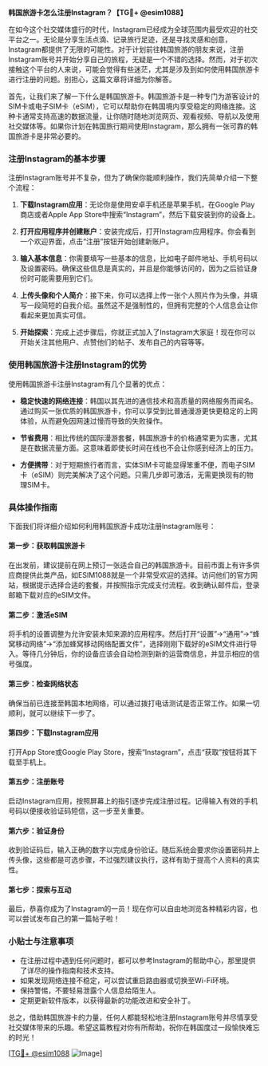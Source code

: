 **韩国旅游卡怎么注册Instagram？【TG💪+ @esim1088】**

在如今这个社交媒体盛行的时代，Instagram已经成为全球范围内最受欢迎的社交平台之一。无论是分享生活点滴、记录旅行足迹，还是寻找灵感和创意，Instagram都提供了无限的可能性。对于计划前往韩国旅游的朋友来说，注册Instagram账号并开始分享自己的旅程，无疑是一个不错的选择。然而，对于初次接触这个平台的人来说，可能会觉得有些迷茫，尤其是涉及到如何使用韩国旅游卡进行注册的问题。别担心，这篇文章将详细为你解答。

首先，让我们来了解一下什么是韩国旅游卡。韩国旅游卡是一种专门为游客设计的SIM卡或电子SIM卡（eSIM），它可以帮助你在韩国境内享受稳定的网络连接。这种卡通常支持高速的数据流量，让你随时随地浏览网页、观看视频、导航以及使用社交媒体等。如果你计划在韩国旅行期间使用Instagram，那么拥有一张可靠的韩国旅游卡是非常必要的。

### 注册Instagram的基本步骤

注册Instagram账号并不复杂，但为了确保你能顺利操作，我们先简单介绍一下整个流程：

1. **下载Instagram应用**：无论你是使用安卓手机还是苹果手机，在Google Play商店或者Apple App Store中搜索“Instagram”，然后下载安装到你的设备上。
   
2. **打开应用程序并创建账户**：安装完成后，打开Instagram应用程序。你会看到一个欢迎界面，点击“注册”按钮开始创建新账户。

3. **输入基本信息**：你需要填写一些基本的信息，比如电子邮件地址、手机号码以及设置密码。确保这些信息是真实的，并且是你能够访问的，因为之后验证身份时可能需要用到它们。

4. **上传头像和个人简介**：接下来，你可以选择上传一张个人照片作为头像，并填写一段简短的自我介绍。虽然这不是强制性的，但拥有完整的个人信息会让你看起来更加真实可信。

5. **开始探索**：完成上述步骤后，你就正式加入了Instagram大家庭！现在你可以开始关注其他用户、点赞他们的帖子、发布自己的内容等等。

### 使用韩国旅游卡注册Instagram的优势

使用韩国旅游卡注册Instagram有几个显著的优点：

- **稳定快速的网络连接**：韩国以其先进的通信技术和高质量的网络服务而闻名。通过购买一张优质的韩国旅游卡，你可以享受到比普通漫游更快更稳定的上网体验，从而避免因网速过慢而导致的失败操作。
  
- **节省费用**：相比传统的国际漫游套餐，韩国旅游卡的价格通常更为实惠，尤其是在数据流量方面。这意味着即使长时间在线也不会让你感到经济上的压力。

- **方便携带**：对于短期旅行者而言，实体SIM卡可能显得笨重不便，而电子SIM卡（eSIM）则完美解决了这个问题。只需几步即可激活，无需更换现有的物理SIM卡。

### 具体操作指南

下面我们将详细介绍如何利用韩国旅游卡成功注册Instagram账号：

#### 第一步：获取韩国旅游卡
在出发前，建议提前在网上预订一张适合自己的韩国旅游卡。目前市面上有许多供应商提供此类产品，如ESIM1088就是一个非常受欢迎的选择。访问他们的官方网站，根据提示选择合适的套餐，并按照指示完成支付流程。收到确认邮件后，登录邮箱下载对应的eSIM文件。

#### 第二步：激活eSIM
将手机的设置调整为允许安装未知来源的应用程序。然后打开“设置”->“通用”->“蜂窝移动网络”->“添加蜂窝移动网络配置文件”，选择刚刚下载好的eSIM文件进行导入。等待几分钟后，你的设备应该会自动检测到新的运营商信息，并显示相应的信号强度。

#### 第三步：检查网络状态
确保当前已连接至韩国本地网络，可以通过拨打电话测试是否正常工作。如果一切顺利，就可以继续下一步了。

#### 第四步：下载Instagram应用
打开App Store或Google Play Store，搜索“Instagram”，点击“获取”按钮将其下载至手机上。

#### 第五步：注册账号
启动Instagram应用，按照屏幕上的指引逐步完成注册过程。记得输入有效的手机号码以便接收验证码短信，这一步至关重要。

#### 第六步：验证身份
收到验证码后，输入正确的数字以完成身份验证。随后系统会要求你设置密码并上传头像，这些都是可选步骤，不过强烈建议执行，这样有助于提高个人资料的真实性。

#### 第七步：探索与互动
最后，恭喜你成为了Instagram的一员！现在你可以自由地浏览各种精彩内容，也可以尝试发布自己的第一篇帖子啦！

### 小贴士与注意事项

- 在注册过程中遇到任何问题时，都可以参考Instagram的帮助中心，那里提供了详尽的操作指南和技术支持。
- 如果发现网络连接不稳定，可以尝试重启路由器或切换至Wi-Fi环境。
- 保持警惕，不要轻易泄露个人信息给陌生人。
- 定期更新软件版本，以获得最新的功能改进和安全补丁。

总之，借助韩国旅游卡的力量，任何人都能轻松地注册Instagram账号并尽情享受社交媒体带来的乐趣。希望这篇教程对你有所帮助，祝你在韩国度过一段愉快难忘的时光！

[[TG💪+ @esim1088](https://t.me/s/esim1088) ![Image](https://i.postimg.cc/4NQfJmqS/Snipaste-2025-05-13-00-14-12.png)]